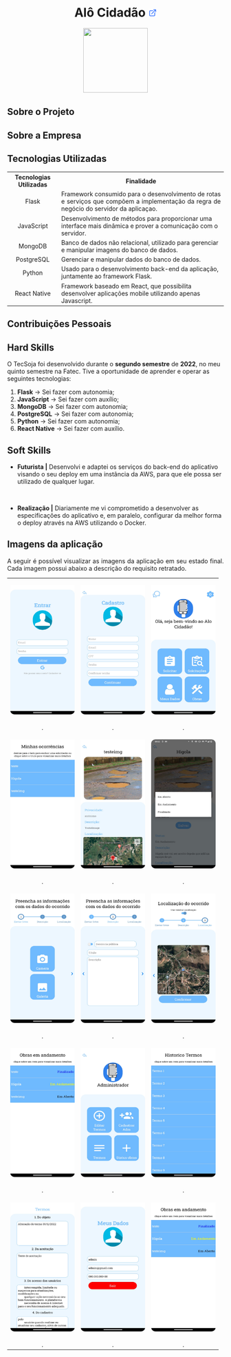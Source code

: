 <h1 align="center"><b>Alô Cidadão <a href="https://github.com/ThomasPalma1/FatecAPI-05"><img src="/docs/assets/external-link.png"  width="19" height="19"></a>
</h1></b>

<p align="center"> 
   <img src="/docs/assets/" width="150" height="150">
</p>

## **Sobre o Projeto**

<p align="justify"></p>

## **Sobre a Empresa**

<p align="justify"></p>

## **Tecnologias Utilizadas**

<p align="justify"></p>

<table>
    <tr>
        <th>Tecnologias Utilizadas</th>
        <th>Finalidade</th>
    </tr>
    <tr>
        <td align="center">Flask</td>
        <td align="justify">Framework consumido para o desenvolvimento de rotas e serviços que compõem a implementação da regra de negócio do servidor da aplicaçao.</td>
    </tr>
    <tr>
        <td align="center">JavaScript</td>
        <td align="left">Desenvolvimento de métodos para proporcionar uma interface mais dinâmica e prover a comunicação com o servidor.</td>
    </tr>
    <tr>
        <td align="center">MongoDB</td>
        <td align="left">Banco de dados não relacional, utilizado para gerenciar e manipular imagens do banco de dados.</td>
    </tr>
    <tr>
        <td align="center">PostgreSQL</td>
        <td align="left">Gerenciar e manipular dados do banco de dados.</td>
    </tr>
    <tr>
        <td align="center">Python</td>
        <td align="left">Usado para o desenvolvimento back-end da aplicação, juntamente ao framework Flask.</td>
    </tr>
    <tr>
        <td align="center">React Native</td>
        <td align="left">Framework baseado em React, que possibilita desenvolver aplicações mobile utilizando apenas Javascript.</td>   

</table>

## **Contribuições Pessoais**

## **Hard Skills**

O TecSoja foi desenvolvido durante o **segundo semestre** de **2022**, no meu quinto semestre na Fatec. Tive a oportunidade de aprender e operar as seguintes tecnologias:

  1.  **Flask** &#8594; Sei fazer com autonomia;
  2.  **JavaScript** &#8594; Sei fazer com auxílio;
  3.  **MongoDB** &#8594; Sei fazer com autonomia;
  4.  **PostgreSQL** &#8594; Sei fazer com autonomia;
  5.  **Python** &#8594; Sei fazer com autonomia;
  6.  **React Native** &#8594; Sei fazer com auxílio.

## **Soft Skills**

* **Futurista |** Desenvolvi e adaptei os serviços do back-end do aplicativo visando o seu deploy em uma instância da AWS, para que ele possa ser utilizado de qualquer lugar.

<br>

* **Realização |** Diariamente me vi comprometido a desenvolver as especificações do aplicativo e, em paralelo, configurar da melhor forma o deploy através na AWS utilizando o Docker.

## **Imagens da aplicação**

<p align="justify">A seguir é possível visualizar as imagens da aplicação em seu estado final. Cada imagem possui abaixo a descrição do requisito retratado.</p>

<table align="center">
   <tr>
      <td><p align="center"><img src="/docs/FatecAPI-05/1.png" width="150" height="300" /></p></td>
      <td><p align="center"><img src="/docs/FatecAPI-05/2.png" width="150" height="300" /></p></td>
      <td><p align="center"><img src="/docs/FatecAPI-05/3.png" width="150" height="300" /></p></td>
   </tr>
   <tr>
      <td align="center">.</td>
      <td align="center">.</td>
      <td align="center">.</td>
   </tr>
   <tr>
      <td><p align="center"><img src="/docs/FatecAPI-05/4.png" width="150" height="300"/></p></td>
      <td><p align="center"><img src="/docs/FatecAPI-05/5.png" width="150" height="300" /></p></td>
      <td><p align="center"><img src="/docs/FatecAPI-05/6.png" width="150" height="300" /></p></td>
   </tr>
   <tr>
      <td align="center">.</td>
      <td align="center">.</td>
      <td align="center">.</td>
   </tr>
   <tr>   
      <td><p align="center"><img src="/docs/FatecAPI-05/7.png" width="150" height="300" /></p></td>
      <td><p align="center"><img src="/docs/FatecAPI-05/8.png" width="150" height="300" /></p></td>
      <td><p align="center"><img src="/docs/FatecAPI-05/9.png" width="150" height="300"/></p></td>
   </tr>
   <tr>
      <td align="center">.</td>
      <td align="center">.</td>
      <td align="center">.</td>
   </tr>
   <tr>
      <td><p align="center"><img src="/docs/FatecAPI-05/10.png" width="150" height="300" /></p></td>
      <td><p align="center"><img src="/docs/FatecAPI-05/11.png" width="150" height="300"/></p></td>
      <td><p align="center"><img src="/docs/FatecAPI-05/12.png" width="150" height="300" /></p></td>
   </tr>
   <tr>
      <td align="center">.</td>
      <td align="center">.</td>
      <td align="center">.</td>
   </tr>
   <tr>
      <td><p align="center"><img src="/docs/FatecAPI-05/13.png" width="150" height="300"/></p></td>
      <td><p align="center"><img src="/docs/FatecAPI-05/14.png" width="150" height="300" /></p></td>
      <td><p align="center"><img src="/docs/FatecAPI-05/15.png" width="150" height="300"/></p></td>
   </tr>
   <tr>
      <td align="center">.</td>
      <td align="center">.</td>
      <td align="center">.</td>
   </tr>
</table>